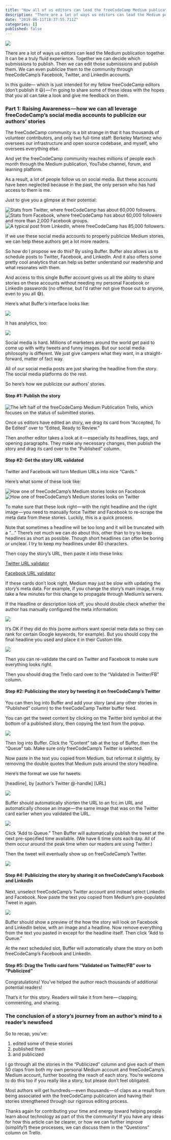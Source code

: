 ```yaml
---
title: "How all of us editors can lead the freeCodeCamp Medium publication together"
description: "There are a lot of ways us editors can lead the Medium publication together. It can be a truly fluid experience. Together we can decide…"
date: "2019-06-11T18:37:55.711Z"
categories: []
published: false
---
```


![](./asset-1.jpeg)

There are a lot of ways us editors can lead the Medium publication together. It can be a truly fluid experience. Together we can decide which submissions to publish. Then we can edit those submissions and publish them. We can even publicize them to the community through freeCodeCamp’s Facebook, Twitter, and LinkedIn accounts.

In this guide— which is just intended for my fellow freeCodeCamp editors (don’t publish it 😃) — I’m going to share some of these ideas with the hopes that you all can take a look and give me feedback on them.

### Part 1: Raising Awareness — how we can all leverage freeCodeCamp’s social media accounts to publicize our authors’ stories

The freeCodeCamp community is a bit strange in that it has thousands of volunteer contributors, and only two full-time staff: Berkeley Martinez who oversees our infrastructure and open source codebase, and myself, who oversees everything else.

And yet the freeCodeCamp community reaches millions of people each month through the Medium publication, YouTube channel, forum, and learning platform.

As a result, a lot of people follow us on social media. But these accounts have been neglected because in the past, the only person who has had access to them is me.

Just to give you a glimpse at their potential:

![Stats from Twitter, where freeCodeCamp has about 60,000 followers.](./asset-2.png)![Stats from Facebook, where freeCodeCamp has about 60,000 followers and more than 2,000 Facebook groups.](./asset-3.png)![A typical post from LinkedIn, where freeCodeCamp has 85,000 followers.](./asset-4.png)

If we use these social media accounts to properly publicize Medium stories, we can help these authors get a lot more readers.

So how do I propose we do this? By using Buffer. Buffer also allows us to schedule posts to Twitter, Facebook, and LinkedIn. And it also offers some pretty cool analytics that can help us better understand our readership and what resonates with them.

And access to this single Buffer account gives us all the ability to share stories on these accounts without needing my personal Facebook or LinkedIn passwords (no offense, but I’d rather not give those out to anyone, even to you all 😅).

Here’s what Buffer’s interface looks like:

![](./asset-5.png)

It has analytics, too:

![](./asset-6.png)

Social media is hard. Millions of marketers around the world get paid to come up with witty tweets and funny images. But our social media philosophy is different. We just give campers what they want, in a straight-forward, matter of fact way.

All of our social media posts are just sharing the headline from the story. The social media platforms do the rest.

So here’s how we publicize our authors’ stories.

#### Step #1: Publish the story

![The left half of the freeCodeCamp Medium Publication Trello, which focuses on the status of submitted stories.](./asset-7.png)

Once us editors have edited an story, we drag its card from “Accepted, To Be Edited” over to “Edited, Ready to Review.” 

Then another editor takes a look at it — especially its headlines, tags, and opening paragraphs. They make any necessary changes, then publish the story and drag its card over to the “Published” column.

#### Step #2: Get the story URL validated

Twitter and Facebook will turn Medium URLs into nice “Cards.”

Here’s what some of these look like:

![How one of freeCodeCamp’s Medium stories looks on Facebook](./asset-8.jpeg)![How one of freeCodeCamp’s Medium stories looks on Twitter](./asset-9.jpeg)

To make sure that these look right — with the right headline and the right image — you need to manually force Twitter and Facebook to re-scrape the meta data from these stories. Luckily, this is a quick process.

Note that sometimes a headline will be too long and it will be truncated with a “…” There’s not much we can do about this, other than to try to keep headlines as short as possible. Though short headlines can often be boring or unclear. I try to keep my headlines under 80 characters.

Then copy the story’s URL, then paste it into these links:

[Twitter URL validator](https://cards-dev.twitter.com/validator)

[Facebook URL validator](https://developers.facebook.com/tools/debug/)

If these cards don’t look right, Medium may just be slow with updating the story’s meta data. For example, if you change the story’s main image, it may take a few minutes for this change to propagate through Medium’s servers.

If the Headline or description look off, you should double check whether the author has manually configured the meta information:

![](./asset-10.png)

It’s OK if they did do this (some authors want special meta data so they can rank for certain Google keywords, for example). But you should copy the final headline you used and place it in their Custom title.

![](./asset-11.png)

Then you can re-validate the card on Twitter and Facebook to make sure everything looks right.

Then you should drag the Trello card over to the “Validated in Twitter/FB” column.

#### Step #2: Publicizing the story by tweeting it on freeCodeCamp’s Twitter

You can then log into Buffer and add your story (and any other stories in “Published” column) to the freeCodeCamp Twitter buffer feed. 

You can get the tweet content by clicking on the Twitter bird symbol at the bottom of a published story, then copying the text from the popup.

![](./asset-12.png)

Then log into Buffer. Click the “Content” tab at the top of Buffer, then the “Queue” tab. Make sure only freeCodeCamp’s Twitter is selected.

Now paste in the text you copied from Medium, but reformat it slightly, by removing the double quotes that Medium puts around the story headline.

Here’s the format we use for tweets: 

\[headline\], by \[author’s Twitter @-handle\] \[URL\]

![](./asset-13.png)

Buffer should automatically shorten the URL to an fcc.im URL and automatically choose an image — the same image that was on the Twitter card earlier when you validated the URL.

![](./asset-14.png)

Click “Add to Queue.” Then Buffer will automatically publish the tweet at the next pre-specified time available. (We have 6 time slots each day. All of them occur around the peak time when our readers are using Twitter.)

Then the tweet will eventually show up on freeCodeCamp’s Twitter.

![](./asset-15.png)

#### Step #4: Publicizing the story by sharing it on freeCodeCamp’s Facebook and LinkedIn

Next, unselect freeCodeCamp’s Twitter account and instead select LinkedIn and Facebook. Now paste the text you copied from Medium’s pre-populated Tweet in again. 

![](./asset-16.png)

Buffer should show a preview of the how the story will look on Facebook and LinkedIn below, with an image and a headline. Now remove everything from the text you pasted in except for the headline itself. Then click “Add to Queue.”

At the next scheduled slot, Buffer will automatically share the story on both freeCodeCamp’s Facebook and LinkedIn.

#### Step #5: Drag the Trello card form “Validated on Twitter/FB” over to “Publicized”

Congratulations! You’ve helped the author reach thousands of additional potential readers!

That’s it for this story. Readers will take it from here — clapping, commenting, and sharing.

### The conclusion of a story’s journey from an author’s mind to a reader’s newsfeed

So to recap, you’ve:

1.  edited some of these stories
2.  published them
3.  and publicized

I go through all the stories in the “Publicized” column and give each of them 50 claps from both my own personal Medium account and freeCodeCamp’s Medium account, further boosting the reach of each story. You’re welcome to do this too if you really like a story, but please don’t feel obligated.

Most authors will get hundreds — even thousands — of claps as a result from being associated with the freeCodeCamp publication and having their stories strengthened through our rigorous editing process.

Thanks again for contributing your time and energy toward helping people learn about technology as part of this the community! If you have any ideas for how this article can be clearer, or how we can further improve (simplify?) these processes, we can discuss them in the “Questions” column on Trello.
